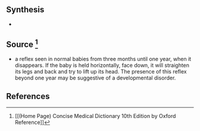 ## Synthesis
- 
## Source [^1]
- a reflex seen in normal babies from three months until one year, when it disappears. If the baby is held horizontally, face down, it will straighten its legs and back and try to lift up its head. The presence of this reflex beyond one year may be suggestive of a developmental disorder.
## References

[^1]: [[(Home Page) Concise Medical Dictionary 10th Edition by Oxford Reference]]